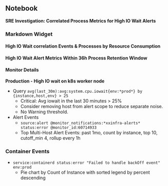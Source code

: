 ## Notebook

**SRE Investigation: Correlated Process Metrics for High IO Wait Alerts**

### Markdown Widget

#### High IO Wait correlation Events & Processes by Resource Consumption

#### High IO Wait Alert Metrics Within 36h Process Retention Window



#### Monitor Details

**Production - High IO wait on k8s worker node**
- Query
`avg(last_30m):avg:system.cpu.iowait{env:*prod*} by {instance,host,env} > 25`
  - Critical: Avg iowait in the last 30 minutes > 25%
  - Consider removing host from alert scope to reduce separate noise.
  - No Warning threshold. 
- Alert Events
  - `source:alert @monitor_notifications:*xxinfra-alerts* status:error @monitor_id:60714933`
  - Top Multi-Host Alert Events: past 1mo, count by instance, top 10, cutoff_min 4, rollup every 1h

### Container Events

- `service:containerd status:error "Failed to handle backOff event" env:prod`
  - Pie chart by Count of Instance with sorted legend by percent descending
